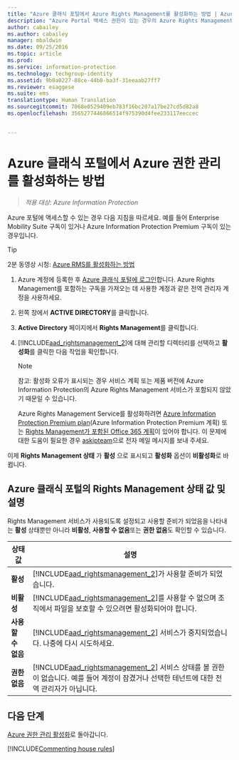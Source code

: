 ```yaml
---
title: "Azure 클래식 포털에서 Azure Rights Management를 활성화하는 방법 | Azure Information Protection"
description: "Azure Portal 액세스 권한이 있는 경우의 Azure Rights Management 서비스 활성화 지침을 제공합니다. 예를 들어 Enterprise Mobility Suite 구독이 있거나 Azure Information Protection Premium 구독이 있는 경우입니다."
author: cabailey
ms.author: cabailey
manager: mbaldwin
ms.date: 09/25/2016
ms.topic: article
ms.prod: 
ms.service: information-protection
ms.technology: techgroup-identity
ms.assetid: 9b0a0227-88ce-44b8-ba3f-31eeaab27ff7
ms.reviewer: esaggese
ms.suite: ems
translationtype: Human Translation
ms.sourcegitcommit: 7068e0529409eb783f16bc207a17be27cd5d82a8
ms.openlocfilehash: 3565277446866514f975390d4fee233117eeccec


---
```


# <a name="how-to-activate-azure-rights-management-from-the-azure-classic-portal"></a>Azure 클래식 포털에서 Azure 권한 관리를 활성화하는 방법

>*적용 대상: Azure Information Protection*


Azure 포털에 액세스할 수 있는 경우 다음 지침을 따르세요. 예를 들어 Enterprise Mobility Suite 구독이 있거나 Azure Information Protection Premium 구독이 있는 경우입니다.

> [!TIP]
> 2분 동영상 시청: [Azure RMS를 활성화하는 방법](https://channel9.msdn.com/series/pit-stop-enterprise-mobility-suite/activate-azure-rms)

1.  Azure 계정에 등록한 후 [Azure 클래식 포털에 로그인](http://go.microsoft.com/fwlink/p/?LinkID=275081)합니다. Azure Rights Management를 포함하는 구독을 가져오는 데 사용한 계정과 같은 전역 관리자 계정을 사용하세요.

2.  왼쪽 창에서 **ACTIVE DIRECTORY**를 클릭합니다.

3.  **Active Directory** 페이지에서 **Rights Management**를 클릭합니다.

4.  [!INCLUDE[aad_rightsmanagement_2](../includes/aad_rightsmanagement_2_md.md)]에 대해 관리할 디렉터리를 선택하고 **활성화**를 클릭한 다음 작업을 확인합니다.

    > [!NOTE]
    >참고: 활성화 오류가 표시되는 경우 서비스 계획 또는 제품 버전에 Azure Information Protection의 Azure Rights Management 서비스가 포함되지 않았기 때문일 수 있습니다.
    >
    >Azure Rights Management Service를 활성화하려면 [Azure Information Protection Premium plan](https://www.microsoft.com/en-us/cloud-platform/azure-information-protection-pricing)(Azure Information Protection Premium 계획) 또는 [Rights Management가 포함된 Office 365 계획](http://download.microsoft.com/download/E/C/F/ECF42E71-4EC0-48FF-AA00-577AC14D5B5C/Azure_Information_Protection_licensing_datasheet_EN-US.pdf)이 있어야 합니다. 이 문제에 대한 도움이 필요한 경우 [askipteam](mailto:askipteam?subject=I%20cannot%20activate%20RMS)으로 전자 메일 메시지를 보내 주세요.


이제 **Rights Management 상태** 가 **활성** 으로 표시되고 **활성화** 옵션이 **비활성화**로 바뀝니다.

## <a name="rights-management-status-values-and-descriptions-in-the-azure-classic-portal"></a>Azure 클래식 포털의 Rights Management 상태 값 및 설명
Rights Management 서비스가 사용되도록 설정되고 사용할 준비가 되었음을 나타내는 **활성** 상태뿐만 아니라 **비활성**, **사용할 수 없음**또는 **권한 없음**도 확인할 수 있습니다.

|상태 값|설명|
|----------------|---------------|
|**활성**|[!INCLUDE[aad_rightsmanagement_2](../includes/aad_rightsmanagement_2_md.md)]가 사용할 준비가 되었습니다.|
|**비활성**|[!INCLUDE[aad_rightsmanagement_2](../includes/aad_rightsmanagement_2_md.md)]를 사용할 수 없으며 조직에서 파일을 보호할 수 있으려면 활성화되어야 합니다.|
|**사용할 수 없음**|[!INCLUDE[aad_rightsmanagement_2](../includes/aad_rightsmanagement_2_md.md)] 서비스가 중지되었습니다. 나중에 다시 시도하세요.|
|**권한 없음**|[!INCLUDE[aad_rightsmanagement_2](../includes/aad_rightsmanagement_2_md.md)] 서비스 상태를 볼 권한이 없습니다. 예를 들어 계정이 잠겼거나 선택한 테넌트에 대한 전역 관리자가 아닙니다.|

## <a name="next-steps"></a>다음 단계
[Azure 권한 관리 활성화](activate-service.md)로 돌아갑니다.

[!INCLUDE[Commenting house rules](../includes/houserules.md)]


<!--HONumber=Jan17_HO4-->


